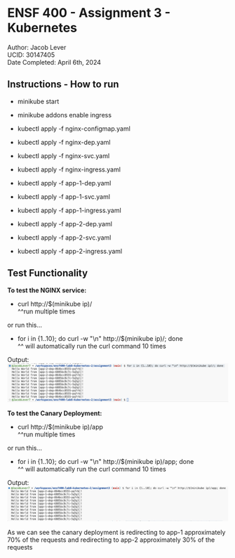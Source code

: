 # ENSF 400 - Assignment 3 - Kubernetes
Author: Jacob Lever<br>
UCID: 30147405<br>
Date Completed: April 6th, 2024<br>

## Instructions - How to run
- minikube start

- minikube addons enable ingress

- kubectl apply -f nginx-configmap.yaml

- kubectl apply -f nginx-dep.yaml

- kubectl apply -f nginx-svc.yaml

- kubectl apply -f nginx-ingress.yaml

- kubectl apply -f app-1-dep.yaml

- kubectl apply -f app-1-svc.yaml

- kubectl apply -f app-1-ingress.yaml

- kubectl apply -f app-2-dep.yaml

- kubectl apply -f app-2-svc.yaml

- kubectl apply -f app-2-ingress.yaml


## Test Functionality
<b>To test the NGINX service:</b>
- curl http://$(minikube ip)/<br>
^^run multiple times

or run this...
- for i in {1..10}; do curl -w "\n" http://$(minikube ip)/; done<br>
^^ will automatically run the curl command 10 times

Output:
![nginx-output](nginx-output.png)

<b>To test the Canary Deployment:</b>
- curl http://$(minikube ip)/app<br>
^^run multiple times

or run this...
- for i in {1..10}; do curl -w "\n" http://$(minikube ip)/app; done<br>
^^ will automatically run the curl command 10 times

Output:
![canary-output](canary-output.png)

As we can see the canary deployment is redirecting to app-1 approximately 70% of the requests and redirecting to app-2 approximately 30% of the requests
